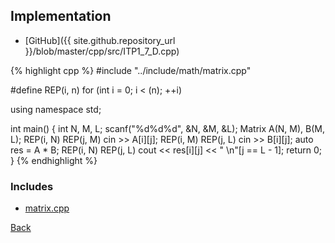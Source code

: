 ## Implementation

- [GitHub]({{ site.github.repository_url }}/blob/master/cpp/src/ITP1_7_D.cpp)

{% highlight cpp %}
#include "../include/math/matrix.cpp"

#define REP(i, n) for (int i = 0; i < (n); ++i)

using namespace std;

int main() {
  int N, M, L;
  scanf("%d%d%d", &N, &M, &L);
  Matrix<ll> A(N, M), B(M, L);
  REP(i, N) REP(j, M) cin >> A[i][j];
  REP(i, M) REP(j, L) cin >> B[i][j];
  auto res = A * B;
  REP(i, N) REP(j, L) cout << res[i][j] << " \n"[j == L - 1];
  return 0;
}
{% endhighlight %}

### Includes

- [matrix.cpp](../include/math/matrix)

[Back](..)
